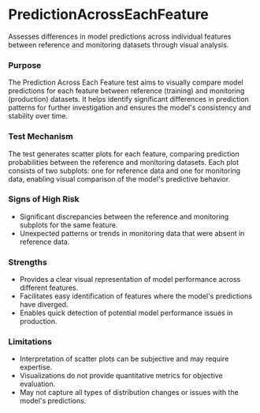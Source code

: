 # PredictionAcrossEachFeature

Assesses differences in model predictions across individual features between reference and monitoring datasets
through visual analysis.

### Purpose

The Prediction Across Each Feature test aims to visually compare model predictions for each feature between
reference (training) and monitoring (production) datasets. It helps identify significant differences in prediction
patterns for further investigation and ensures the model's consistency and stability over time.

### Test Mechanism

The test generates scatter plots for each feature, comparing prediction probabilities between the reference and
monitoring datasets. Each plot consists of two subplots: one for reference data and one for monitoring data,
enabling visual comparison of the model's predictive behavior.

### Signs of High Risk

- Significant discrepancies between the reference and monitoring subplots for the same feature.
- Unexpected patterns or trends in monitoring data that were absent in reference data.

### Strengths

- Provides a clear visual representation of model performance across different features.
- Facilitates easy identification of features where the model's predictions have diverged.
- Enables quick detection of potential model performance issues in production.

### Limitations

- Interpretation of scatter plots can be subjective and may require expertise.
- Visualizations do not provide quantitative metrics for objective evaluation.
- May not capture all types of distribution changes or issues with the model's predictions.